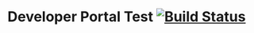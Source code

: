 # Developer Portal Test [![Build Status](https://travis-ci.org/yinchanted/devportal.svg?branch=master)](https://travis-ci.org/yinchanted/devportal)
